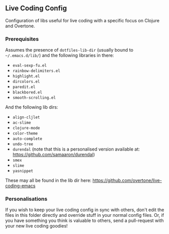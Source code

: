 ## Live Coding Config

Configuration of libs useful for live coding with a specific focus on Clojure and Overtone.

### Prerequisites

Assumes the presence of `dotfiles-lib-dir` (usually bound to `~/.emacs.d/lib/`) and the following libraries in there:

* `eval-sexp-fu.el`
* `rainbow-delimiters.el`
* `highlight.el`
* `dircolors.el`
* `paredit.el`
* `blackbored.el`
* `smooth-scrolling.el`

And the following lib dirs:

* `align-cljlet`
* `ac-slime`
* `clojure-mode`
* `color-theme`
* `auto-complete`
* `undo-tree`
* `durendal` (note that this is a personalised version available at: https://github.com/samaaron/durendal)
* `smex`
* `slime`
* `yasnippet`

These may all be found in the lib dir here: https://github.com/overtone/live-coding-emacs

### Personalisations
If you wish to keep your live coding config in sync with others, don't edit the files in this folder directly and override stuff in your normal config files. Or, if you have something you think is valuable to others, send a pull-request with your new live coding goodies!
